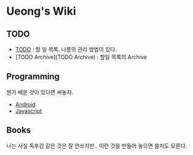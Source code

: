 # Ueong's Wiki 

## TODO 
* [TODO](TODO) : 할 일 목록. 나름의 관리 방법이 있다.
* [TODO Archive](TODO Archive) : 할일 목록의 Archive

## Programming 
뭔가 배운 것이 있다면 써놓자.

* [Android](Android)
* [Javascript](Javascript)

## Books 
나는 사실 독후감 같은 것은 잘 안쓰지만.. 이런 것을 만들어 놓으면 쓸지도 모른다.

